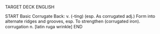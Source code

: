 TARGET DECK
ENGLISH

START
Basic
Corrugate
Back: v. (-ting) (esp. As corrugated adj.) Form into alternate ridges and grooves, esp. To strengthen (corrugated iron).  corrugation n. [latin ruga wrinkle]
END
